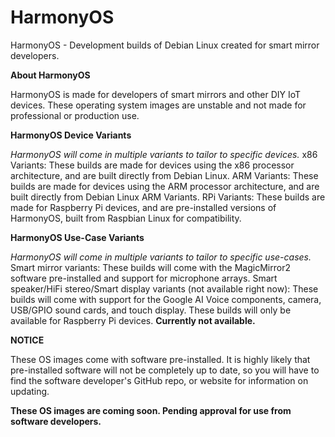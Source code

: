 # HarmonyOS
HarmonyOS - Development builds of Debian Linux created for smart mirror developers. 

**About HarmonyOS**

HarmonyOS is made for developers of smart mirrors and other DIY IoT devices. 
These operating system images are unstable and not made for professional or production use.

**HarmonyOS Device Variants**

*HarmonyOS will come in multiple variants to tailor to specific devices.*
x86 Variants: These builds are made for devices using the x86 processor architecture, and are built directly from Debian Linux. 
ARM Variants: These builds are made for devices using the ARM processor architecture, and are built directly from Debian Linux ARM Variants.
RPi Variants: These builds are made for Raspberry Pi devices, and are pre-installed versions of HarmonyOS, built from Raspbian Linux for compatibility.

**HarmonyOS Use-Case Variants**

*HarmonyOS will come in multiple variants to tailor to specific use-cases.*
Smart mirror variants: These builds will come with the MagicMirror2 software pre-installed and support for microphone arrays. 
Smart speaker/HiFi stereo/Smart display variants (not available right now): These builds will come with support for the Google AI Voice components, camera, USB/GPIO sound cards, and touch display. These builds will only be available for
Raspberry Pi devices. **Currently not available.**

**NOTICE**

These OS images come with software pre-installed. It is highly likely that pre-installed software will not be completely up to date, so you will have to find the software developer's GitHub repo, or website for information on updating.

**These OS images are coming soon. Pending approval for use from software developers.**

